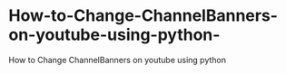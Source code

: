 # How-to-Change-ChannelBanners-on-youtube-using-python-
How to Change ChannelBanners on youtube using python 
